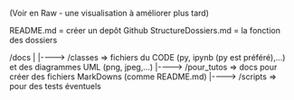 (Voir en Raw - une visualisation à améliorer plus tard)

README.md = créer un depôt Github
StructureDossiers.md = la fonction des dossiers

/docs
|
|----> /classes => fichiers du CODE (py, ipynb (py est préféré),...) et des diagrammes UML (png, jpeg,...)
|----> /pour_tutos => docs pour créer des fichiers MarkDowns (comme README.md)
|----> /scripts => pour des tests éventuels
 
